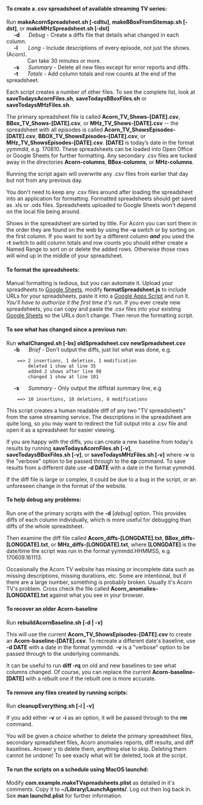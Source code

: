 #### To create a .csv spreadsheet of available streaming TV series:

Run **makeAcornSpreadsheet.sh [-cdltu]**, **makeBBoxFromSitemap.sh [-dst]**, or **makeMHzSpreadsheet.sh [-dst]**  
&nbsp;&nbsp;&nbsp;&nbsp; 
**-d**
&nbsp;&nbsp;&nbsp;&nbsp;
_Debug_ - Create a diffs file that details what changed in each column.  
&nbsp;&nbsp;&nbsp;&nbsp;
**-l**
&nbsp;&nbsp;&nbsp;&nbsp;&nbsp;
_Long_ - Include descriptions of every episode, not just the shows. (Acorn).  
&nbsp;&nbsp;&nbsp;&nbsp;&nbsp;&nbsp;&nbsp;&nbsp;&nbsp;&nbsp;&nbsp;&nbsp;&nbsp;
Can take 30 minutes or more.  
&nbsp;&nbsp;&nbsp;&nbsp;
**-s**
&nbsp;&nbsp;&nbsp;&nbsp;
_Summary_ - Delete all new files except for error reports and diffs.  
&nbsp;&nbsp;&nbsp;&nbsp;
**-t**
&nbsp;&nbsp;&nbsp;&nbsp;
_Totals_ - Add column totals and row counts at the end of the spreadsheet.  

Each script creates a number of other files. To see the complete list,
look at **saveTodaysAcornFiles.sh**, **saveTodaysBBoxFiles.sh** or
**saveTodaysMHzFiles.sh**.

The primary spreadsheet file is called **Acorn\_TV\_Shows-[DATE].csv**,
**BBox\_TV\_Shows-[DATE].csv**, or **MHz\_TV\_Shows-[DATE].csv** -- the
spreadsheet with all episodes is called
**Acorn\_TV\_ShowsEpisodes-[DATE].csv**,
**BBOX\_TV\_ShowsEpisodes-[DATE].csv**, or
**MHz\_TV\_ShowsEpisodes-[DATE].csv**. **[DATE]** is today’s date in the
format yymmdd, e.g. 170810.  These spreadsheets can be loaded into Open Office
or Google Sheets for further formatting. Any secondary .csv files are tucked
away in the directories **Acorn-columns**, **BBox-columns**, or
**MHz-columns**.

Running the script again will overwrite any .csv files from earlier
that day but not from any previous day.

You don't need to keep any .csv files around after loading the
spreadsheet into an application for formatting. Formatted spreadsheets
should get saved as .xls or .ods files. Spreadsheets uploaded to
Google Sheets won't depend on the local file being around.

Shows in the spreadsheet are sorted by title. For Acorn you can sort
them in the order they are found on the web by using the **-u** switch or by
sorting on the first column. If you want to sort by a different column
**_and_** you used the **-t** switch to add column totals and row counts you
should either create a Named Range to sort on or delete the added rows.
Otherwise those rows will wind up in the middle of your spreadsheet.

#### To format the spreadsheets:

Manual formatting is tedious, but you can automate it. Upload your
spreadheets to [Google Sheets](https://docs.google.com/spreadsheets/u/0/),
modify **formatSpreadsheet.js** to include URLs for your spreadsheets,
paste it into a [Google Apps Script](https://script.google.com) and
run it.  *You'll have to authorize it the first time it's run*. If
you ever create new spreadsheets, you can copy and paste the .csv
files into your existing [Google
Sheets](https://docs.google.com/spreadsheets/u/0/) so the URLs don't
change. Then rerun the formatting script.

#### To see what has changed since a previous run:

Run **whatChanged.sh [-bs] oldSpreadsheet.csv newSpreadsheet.csv**  
&nbsp;&nbsp;&nbsp;&nbsp;
**-b**
&nbsp;&nbsp;&nbsp;&nbsp;
_Brief_ - Don't output the diffs, just list what was done, e.g.
```
    ==> 2 insertions, 1 deletion, 1 modification
        deleted 1 show at line 35
        added 2 shows after line 98
        changed 1 show at line 101
```
&nbsp;&nbsp;&nbsp;&nbsp;
**-s**
&nbsp;&nbsp;&nbsp;&nbsp;
_Summary_ - Only output the diffstat summary line, e.g
```
    ==> 10 insertions, 10 deletions, 6 modifications
```

This script creates a human readable diff of any two "TV spreadsheets"
from the same streaming service. The descriptions in the spreadsheet
are quite long, so you may want to redirect the full output into a
.csv file and open it as a spreadsheet for easier viewing.

If you are happy with the diffs, you can create a new baseline from
today's results by running **saveTodaysAcornFiles.sh [-v]**,
**saveTodaysBBoxFiles.sh [-v]**,  or
**saveTodaysMHzFiles.sh [-v]** where **-v** is the "verbose" option
to be passed through to the **cp** command. To save results from a
different date use **-d DATE** with a date in the format yymmdd.

If the diff file is large or complex, it could be due to a bug in
the script, or an unforeseen change in the format of the website.

#### To help debug any problems:

Run one of the primary scripts with the **-d** [_debug]_ option. This
provides diffs of each column individually, which is more useful
for debugging than diffs of the whole spreadsheet.

Then examine the diff file called **Acorn_diffs-[LONGDATE].txt**,
**BBox_diffs-[LONGDATE].txt**,  or
**MHz_diffs-[LONGDATE].txt**, where **[LONGDATE]** is the date/time
the script was run in the format yymmdd.HHMMSS, e.g. 170609.161113.

Occasionally the Acorn TV website has missing or incomplete data
such as missing descriptions, missing durations, etc. Some are
intentional, but if there are a large number, something is probably
broken. Usually it's Acorn TV's problem. Cross check the file called 
**Acorn_anomalies-[LONGDATE].txt** against what you see in your browser.

#### To recover an older Acorn-baseline

Run **rebuildAcornBaseline.sh [-d | -v]**

This will use the current **Acorn\_TV\_ShowsEpisodes-[DATE].csv** to
create an **Acorn-baseline-[DATE].csv**. To recreate a different date's
baseline, use **-d DATE** with a date in the format yymmdd.  **-v** is
a "verbose" option to be passed through to the underlying commands.

It can be useful to run **diff -rq** on old and new baselines to see
what columns changed. Of course, you can replace the current 
**Acorn-baseline-[DATE]** with a rebuilt one if the rebuilt one
is more accurate.

#### To remove any files created by running scripts:

Run **cleanupEverything.sh [-i | -v]**

If you add either **-v** or **-i** as an option, it will be passed
through to the **rm** command.

You will be given a choice whether to delete the primary spreadsheet
files, secondary spreadsheet files, Acorn anomalies reports, diff
results, and diff baselines. Answer y to delete them, anything
else to skip. Deleting them cannot be undone! To see exacly what
will be deleted, look at the script.

#### To run the scripts on a schedule using MacOS launchd:

Modify **com.example.makeTVspreadsheets.plist** as detailed in it's
comments. Copy it to **~/Library/LaunchAgents/**. Log out then log
back in. See **man launchd.plist** for further information. 
